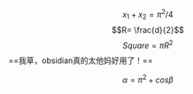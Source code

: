 $$x_1+x_2 = \pi^2/4$$
$$R= \frac{d}{2}$$
$$Square = \pi R^2$$
==我草，obsidian真的太他妈好用了！==

$$\alpha =\pi^2 +cos\beta$$

